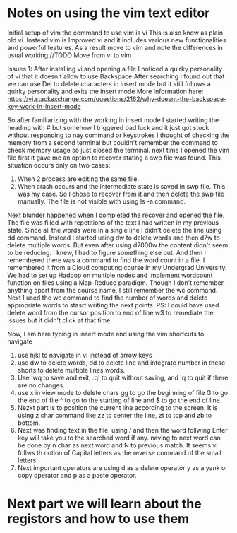# Notes on using the vim text editor
Initial setup of vim the command to use vim is vi
This is also know as plain old vi.
Instead vim is Improved vi and it includes various new functionalities and powerful features.
As a result move to vim and note the differences in usual working
//TODO Move from vi to vim

Issues 1: After installing vi and opening a file I noticed a quirky personality of vi that it doesn't allow to use Backspace
After searching I found out that we can use Del to delete characters in insert mode but it still follows a quirky personality and exits the insert mode
More Information here: https://vi.stackexchange.com/questions/2162/why-doesnt-the-backspace-key-work-in-insert-mode

So after familiarizing with the working in insert mode I started writing the heading with # but somehow I triggered bad luck and it just got stuck without responding to nay command or keystrokes
I thought of checking the memory from a second terminal but couldn't remember the command to check memory usage so just closed the terminal.
next time I opened the vim file first it gave me an option to recover stating a swp file was found. This situation occurs only on two cases:
1. When 2 process are editing the same file.
2. When crash occurs and the intermediate state is saved in swp file. This was my case.
So I chose to recover from it and then delete the swp file manually. The file is not visible with using ls -a command.

Next blunder happened when I completed the recover and opened the file. The file was filled with repetitions of the text I had written in my previous state. Since all the words were in a single line I didn't delete the line using dd command. Instead I started using dw to delete words and then d7w to delete multiple words. But even after using d7000w the content didn't seem to be reducing. I knew, I had to figure something else out. And then I remembered there was a command to find the word count in a file. I remembered it from a Cloud computing course in my Undergrad University. We had to set up Hadoop on multiple nodes and implement wordcount function on files using a Map-Reduce paradigm. Though I don't remember anything apart from the course name, I still remember the wc command.
Next I used the wc command to find the number of words and delete appropriate words to stasrt writing the next points.
PS: I could have used delete word from the cursor position to end of line w$ to remediate the issues but it didn't click at that time.

Now, I am here typing in insert mode and using the vim shortcuts to navigate
1. use hjkl to navigate in vi instead of arrow keys
2. use dw to delete words, dd to delete line and integrate number in these shorts to delete multiple lines,words.
3. Use :wq to save and exit, :q! to quit without saving, and :q to quit if there are no changes.
4. use x in view mode to delete chars gg to go the beginning of file G to go the end of file ^ to go to the starting of line and $ to go the end of line.
5. Nezxt part is to position the current line according to the screen. It is using z char command like zz to center the line, zt to top and zb to bottom.
6. Next was finding text in the file. using / and then the word follwing Enter key will take you to the searched word if any. naving to next word can be done by n char as next word and N to previous match. It seems vi follws th notion of Capital letters as the reverse command of the small letters.
7. Next important operators are using d as a delete operator y as a yank or copy operator and p as a paste operator.

# Next part we will learn about the registors and how to use them

